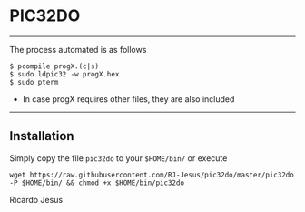 # PIC32DO

---
The process automated is as follows

```
$ pcompile progX.(c|s)
$ sudo ldpic32 -w progX.hex
$ sudo pterm
```

* In case progX requires other files, they are also included

---

## Installation 

Simply copy the file `pic32do` to your `$HOME/bin/` or execute

```
wget https://raw.githubusercontent.com/RJ-Jesus/pic32do/master/pic32do -P $HOME/bin/ && chmod +x $HOME/bin/pic32do
```


Ricardo Jesus
